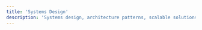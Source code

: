 ```yaml
---
title: 'Systems Design'
description: 'Systems design, architecture patterns, scalable solutions, and designing inclusive, effective systems.'
---
```

